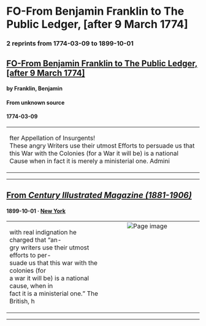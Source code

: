 
# FO-From Benjamin Franklin to The Public Ledger, [after 9 March 1774]

### 2 reprints from 1774-03-09 to 1899-10-01

## [FO-From Benjamin Franklin to The Public Ledger, [after 9 March 1774]](https://founders.archives.gov/documents/Franklin/01-21-02-0057)

#### by Franklin, Benjamin

#### From unknown source

#### 1774-03-09

<table style="width: 100%;"><tr><td style="width: 50%">

fter Appellation of Insurgents!  
These angry Writers use their utmost Efforts to persuade us that this War with the Colonies (for a War it will be) is a national Cause when in fact it is merely a ministerial one. Admini
</td></tr></table>

---

## [From _Century Illustrated Magazine (1881-1906)_](https://archive.org/details/sim_century-illustrated-monthly-magazine_1899-10_58_6/page/n84/mode/1up?view=theater)

#### 1899-10-01 &middot; [New York](http://dbpedia.org/resource/New_York_City)

<table style="width: 100%;"><tr><td style="width: 50%">

  
with real indignation he charged that “an-  
gry writers use their utmost efforts to per-  
suade us that this war with the colonies (for  
a war it will be) is a national cause, when in  
fact it is a ministerial one.” The British, h
</td><td style="width: 50%; max-height: 75%; margin: auto; display: block;">
<img alt="Page image" src="https://iiif.archive.org/iiif/sim_century-illustrated-monthly-magazine_1899-10_58_6&#0036;84/pct:10.927673,23.798077,35.180818,6.303419/600,/0/default.jpg"/>
</td>
</tr></table>

---

